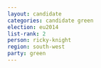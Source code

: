 ```yaml
---
layout: candidate
categories: candidate green
election: eu2014
list-rank: 2
person: ricky-knight
region: south-west
party: green
---
```

